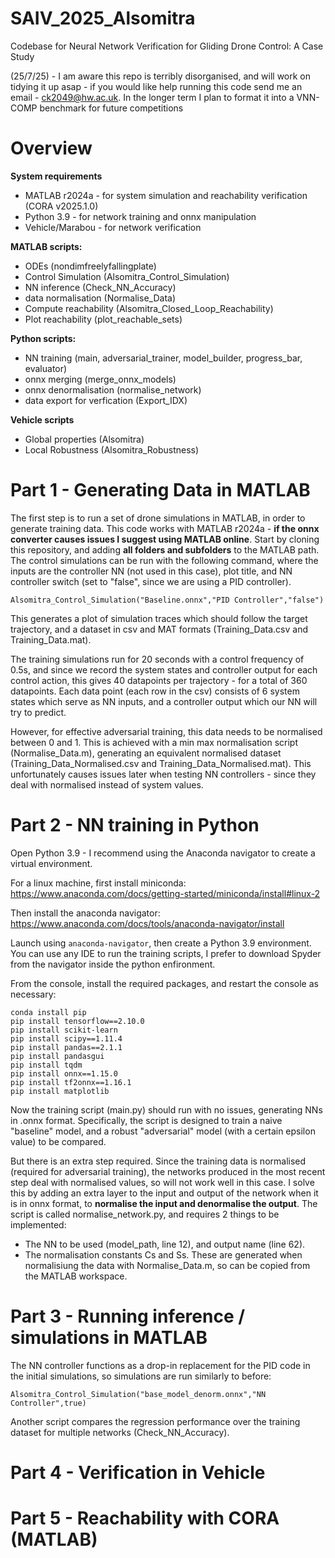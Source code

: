 # SAIV_2025_Alsomitra
Codebase for Neural Network Verification for Gliding Drone Control: A Case Study

(25/7/25) - I am aware this repo is terribly disorganised, and will work on tidying it up asap - if you would like help running this code send me an email - ck2049@hw.ac.uk. In the longer term I plan to format it into a VNN-COMP benchmark for future competitions

# Overview
**System requirements**
- MATLAB r2024a - for system simulation and reachability verification (CORA v2025.1.0)
- Python 3.9 - for network training and onnx manipulation
- Vehicle/Marabou - for network verification

**MATLAB scripts:**
- ODEs (nondimfreelyfallingplate)
- Control Simulation (Alsomitra_Control_Simulation)
- NN inference (Check_NN_Accuracy)
- data normalisation (Normalise_Data)
- Compute reachability (Alsomitra_Closed_Loop_Reachability)
- Plot reachability (plot_reachable_sets)

**Python scripts:**
- NN training (main, adversarial_trainer, model_builder, progress_bar, evaluator)
- onnx merging (merge_onnx_models)
- onnx denormalisation (normalise_network)
- data export for verfication (Export_IDX)

**Vehicle scripts**
- Global properties (Alsomitra)
- Local Robustness (Alsomitra_Robustness)

# Part 1 - Generating Data in MATLAB

The first step is to run a set of drone simulations in MATLAB, in order to generate training data. This code works with MATLAB r2024a - **if the onnx converter causes issues I suggest using MATLAB online**. Start by cloning this repository, and adding **all folders and subfolders** to the MATLAB path. The control simulations can be run with the following command, where the inputs are the controller NN (not used in this case), plot title, and NN controller switch (set to "false", since we are using a PID controller).

```
Alsomitra_Control_Simulation("Baseline.onnx","PID Controller","false")
```

This generates a plot of simulation traces which should follow the target trajectory, and a dataset in csv and MAT formats (Training_Data.csv and Training_Data.mat).

The training simulations run for 20 seconds with a control frequency of 0.5s, and since we record the system states and controller output for each control action, this gives 40 datapoints per trajectory - for a total of 360 datapoints. Each data point (each row in the csv) consists of 6 system states which serve as NN inputs, and a controller output which our NN will try to predict.

However, for effective adversarial training, this data needs to be normalised between 0 and 1. This is achieved with a min max normalisation script (Normalise_Data.m), generating an equivalent normalised dataset (Training_Data_Normalised.csv and Training_Data_Normalised.mat). This  unfortunately causes issues later when testing NN controllers - since they deal with normalised instead of system values.

# Part 2 - NN training in Python

Open Python 3.9 - I recommend using the Anaconda navigator to create a virtual environment.

For a linux machine, first install miniconda: https://www.anaconda.com/docs/getting-started/miniconda/install#linux-2

Then install the anaconda navigator: https://www.anaconda.com/docs/tools/anaconda-navigator/install

Launch using ```anaconda-navigator```, then create a Python 3.9 environment. You can use any IDE to run the training scripts, I prefer to download Spyder from the navigator inside the python enfironment.

From the console, install the required packages, and restart the console as necessary:
```
conda install pip
pip install tensorflow==2.10.0
pip install scikit-learn
pip install scipy==1.11.4
pip install pandas==2.1.1
pip install pandasgui
pip install tqdm
pip install onnx==1.15.0
pip install tf2onnx==1.16.1
pip install matplotlib
```
Now the training script (main.py) should run with no issues, generating NNs in .onnx format. Specifically, the script is designed to train a naive "baseline" model, and a robust "adversarial" model (with a certain epsilon value) to be compared.

But there is an extra step required. Since the training data is normalised (required for adversarial training), the networks produced in the most recent step deal with normalised values, so will not work well in this case. I solve this by adding an extra layer to the input and output of the network when it is in onnx format, to **normalise the input and denormalise the output**. The script is called normalise_network.py, and requires 2 things to be implemented:

- The NN to be used (model_path, line 12), and output name (line 62).
- The normalisation constants Cs and Ss. These are generated when normalisiung the data with Normalise_Data.m, so can be copied from the MATLAB workspace.

# Part 3 - Running inference / simulations in MATLAB

The NN controller functions as a drop-in replacement for the PID code in the initial simulations, so simulations are run similarly to before: 
```
Alsomitra_Control_Simulation("base_model_denorm.onnx","NN Controller",true)
```
Another script compares the regression performance over the training dataset for multiple networks (Check_NN_Accuracy).

# Part 4 - Verification in Vehicle

# Part 5 - Reachability with CORA (MATLAB)
